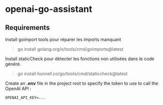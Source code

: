 # openai-go-assistant

## Requirements

Install goimport tools pour réparer les imports manquant

> go install golang.org/x/tools/cmd/goimports@latest

Install staticCheck pour détecter les fonctions non utilisées dans le code généré.

> go install honnef.co/go/tools/cmd/staticcheck@latest

Create an **.env** file in the project root to specify the token to use to call the OpenAI API :
```
OPENAI_API_KEY=...
```
